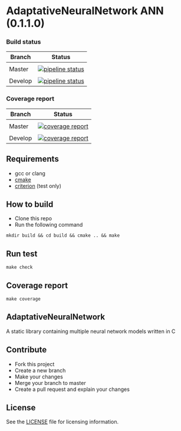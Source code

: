 # AdaptativeNeuralNetwork ANN (0.1.1.0)

### Build status

| Branch | Status |
|--------|--------|
|        |        |
| Master | [![pipeline status](https://gitlab.com/cedricfarinazzo/adaptativeneuralnetwork/badges/master/pipeline.svg)](https://gitlab.com/cedricfarinazzo/adaptativeneuralnetwork/commits/master)       |
|        |        |
| Develop| [![pipeline status](https://gitlab.com/cedricfarinazzo/adaptativeneuralnetwork/badges/develop/pipeline.svg)](https://gitlab.com/cedricfarinazzo/adaptativeneuralnetwork/commits/develop)       |


### Coverage report

| Branch | Status |
|--------|--------|
|        |        |
| Master | [![coverage report](https://gitlab.com/cedricfarinazzo/adaptativeneuralnetwork/badges/master/coverage.svg)](https://gitlab.com/cedricfarinazzo/adaptativeneuralnetwork/commits/master)       |
|        |        |
| Develop| [![coverage report](https://gitlab.com/cedricfarinazzo/adaptativeneuralnetwork/badges/develop/coverage.svg)](https://gitlab.com/cedricfarinazzo/adaptativeneuralnetwork/commits/develop)       |


## Requirements
- gcc or clang
- [cmake](https://criterion.readthedocs.io/en/master/)
- [criterion](https://cmake.org/) (test only)


## How to build

- Clone this repo
- Run the following command
```
mkdir build && cd build && cmake .. && make
```

## Run test
```
make check
```

## Coverage report
```
make coverage
```

## AdaptativeNeuralNetwork

A static library containing multiple neural network models written in C


## Contribute

- Fork this project
- Create a new branch
- Make your changes
- Merge your branch to master
- Create a pull request and explain your changes

## License

See the [LICENSE](LICENSE) file for licensing information.
